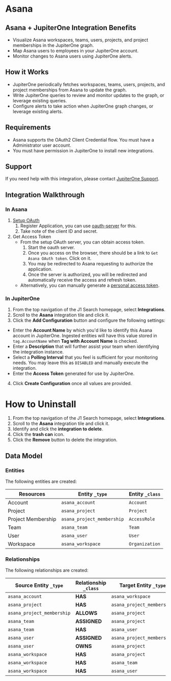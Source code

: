 # Asana

## Asana + JupiterOne Integration Benefits

- Visualize Asana workspaces, teams, users, projects, and project memberships in
  the JupiterOne graph.
- Map Asana users to employees in your JupiterOne account.
- Monitor changes to Asana users using JupiterOne alerts.

## How it Works

- JupiterOne periodically fetches workspaces, teams, users, projects, and
  project memberships from Asana to update the graph.
- Write JupiterOne queries to review and monitor updates to the graph, or
  leverage existing queries.
- Configure alerts to take action when JupiterOne graph changes, or leverage
  existing alerts.

## Requirements

- Asana supports the OAuth2 Client Credential flow. You must have a
  Administrator user account.
- You must have permission in JupiterOne to install new integrations.

## Support

If you need help with this integration, please contact
[JupiterOne Support](https://support.jupiterone.io).

## Integration Walkthrough

### In Asana

1. [Setup OAuth](https://developers.asana.com/docs/oauth)
   1. Register Application, you can use [oauth-server](../oauth-server/) for
      this.
   2. Take note of the client ID and secret.
2. Get Access Token
   - From the setup OAuth server, you can obtain access token.
     1. Start the oauth server.
     2. Once you access on the browser, there should be a link to
        `Get Asana OAuth token`. Click on it.
     3. You may be redirected to Asana requesting to authorize the application.
     4. Once the server is authorized, you will be redirected and automatically
        receive the access and refresh token.
   - Alternatively, you can manually generate a
     [personal access token](https://developers.asana.com/docs/personal-access-token).

### In JupiterOne

1. From the top navigation of the J1 Search homepage, select **Integrations**.
2. Scroll to the **Asana** integration tile and click it.
3. Click the **Add Configuration** button and configure the following settings:

- Enter the **Account Name** by which you'd like to identify this Asana account
  in JupiterOne. Ingested entities will have this value stored in
  `tag.AccountName` when **Tag with Account Name** is checked.
- Enter a **Description** that will further assist your team when identifying
  the integration instance.
- Select a **Polling Interval** that you feel is sufficient for your monitoring
  needs. You may leave this as `DISABLED` and manually execute the integration.
- Enter the **Access Token** generated for use by JupiterOne.

4. Click **Create Configuration** once all values are provided.

# How to Uninstall

1. From the top navigation of the J1 Search homepage, select **Integrations**.
2. Scroll to the **Asana** integration tile and click it.
3. Identify and click the **integration to delete**.
4. Click the **trash can** icon.
5. Click the **Remove** button to delete the integration.

<!-- {J1_DOCUMENTATION_MARKER_START} -->
<!--
********************************************************************************
NOTE: ALL OF THE FOLLOWING DOCUMENTATION IS GENERATED USING THE
"j1-integration document" COMMAND. DO NOT EDIT BY HAND! PLEASE SEE THE DEVELOPER
DOCUMENTATION FOR USAGE INFORMATION:

https://github.com/JupiterOne/sdk/blob/main/docs/integrations/development.md
********************************************************************************
-->

## Data Model

### Entities

The following entities are created:

| Resources          | Entity `_type`             | Entity `_class` |
| ------------------ | -------------------------- | --------------- |
| Account            | `asana_account`            | `Account`       |
| Project            | `asana_project`            | `Project`       |
| Project Membership | `asana_project_membership` | `AccessRole`    |
| Team               | `asana_team`               | `Team`          |
| User               | `asana_user`               | `User`          |
| Workspace          | `asana_workspace`          | `Organization`  |

### Relationships

The following relationships are created:

| Source Entity `_type`      | Relationship `_class` | Target Entity `_type`      |
| -------------------------- | --------------------- | -------------------------- |
| `asana_account`            | **HAS**               | `asana_workspace`          |
| `asana_project`            | **HAS**               | `asana_project_membership` |
| `asana_project_membership` | **ALLOWS**            | `asana_project`            |
| `asana_team`               | **ASSIGNED**          | `asana_project`            |
| `asana_team`               | **HAS**               | `asana_user`               |
| `asana_user`               | **ASSIGNED**          | `asana_project_membership` |
| `asana_user`               | **OWNS**              | `asana_project`            |
| `asana_workspace`          | **HAS**               | `asana_project`            |
| `asana_workspace`          | **HAS**               | `asana_team`               |
| `asana_workspace`          | **HAS**               | `asana_user`               |

<!--
********************************************************************************
END OF GENERATED DOCUMENTATION AFTER BELOW MARKER
********************************************************************************
-->
<!-- {J1_DOCUMENTATION_MARKER_END} -->
